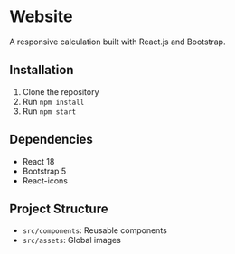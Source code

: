 # Website

A responsive calculation built with React.js and Bootstrap.

## Installation
1. Clone the repository
2. Run `npm install`
3. Run `npm start`

## Dependencies
- React 18
- Bootstrap 5
- React-icons

## Project Structure
- `src/components`: Reusable components
- `src/assets`: Global images